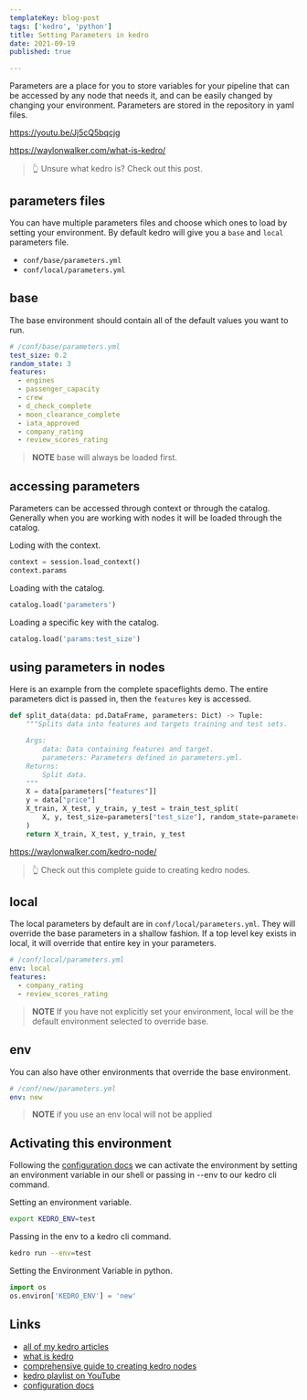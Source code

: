 ```yaml
---
templateKey: blog-post
tags: ['kedro', 'python']
title: Setting Parameters in kedro
date: 2021-09-19
published: true

---
```


Parameters are a place for you to store variables for your pipeline that can be
accessed by any node that needs it, and can be easily changed by changing your
environment.  Parameters are stored in the repository in yaml files.

https://youtu.be/Jj5cQ5bqcjg

https://waylonwalker.com/what-is-kedro/

> 👆 Unsure what kedro is?  Check out this post.

## parameters files

You can have multiple parameters files and choose which ones to load by setting
your environment.  By default kedro will give you a `base` and `local`
parameters file.

* `conf/base/parameters.yml`
* `conf/local/parameters.yml`

## base

The base environment should contain all of the default values you want to run.

``` yaml
# /conf/base/parameters.yml
test_size: 0.2
random_state: 3
features:
  - engines
  - passenger_capacity
  - crew
  - d_check_complete
  - moon_clearance_complete
  - iata_approved
  - company_rating
  - review_scores_rating
```

> **NOTE** base will always be loaded first.

## accessing parameters

Parameters can be accessed through context or through the catalog.  Generally
when you are working with nodes it will be loaded through the catalog.

Loding with the context.

``` python
context = session.load_context()
context.params
```

Loading with the catalog.

``` python
catalog.load('parameters')
```

Loading a specific key with the catalog.

``` python
catalog.load('params:test_size')
```

## using parameters in nodes

Here is an example from the complete spaceflights demo.  The entire parameters
dict is passed in, then the `features` key is accessed.

``` python
def split_data(data: pd.DataFrame, parameters: Dict) -> Tuple:
    """Splits data into features and targets training and test sets.

    Args:
        data: Data containing features and target.
        parameters: Parameters defined in parameters.yml.
    Returns:
        Split data.
    """
    X = data[parameters["features"]]
    y = data["price"]
    X_train, X_test, y_train, y_test = train_test_split(
        X, y, test_size=parameters["test_size"], random_state=parameters["random_state"]
    )
    return X_train, X_test, y_train, y_test
```

https://waylonwalker.com/kedro-node/

> 👆 Check out this complete guide to creating kedro nodes.

## local

The local parameters by default are in `conf/local/parameters.yml`.  They will
override the base parameters in a shallow fashion.  If a top level key exists
in local, it will override that entire key in your parameters.

``` yaml
# /conf/local/parameters.yml
env: local
features:
  - company_rating
  - review_scores_rating
```

> **NOTE** If you have not explicitly set your environment, local will be the
default environment selected to override base.

## env

You can also have other environments that override the base environment.

``` yaml
# /conf/new/parameters.yml
env: new
```

> **NOTE** if you use an env local will not be applied

## Activating this environment

Following the [configuration docs](https://kedro.readthedocs.io/en/latest/04_kedro_project_setup/02_configuration.html)
we can activate the environment by setting an environment variable in our shell
or passing in --env to our kedro cli command.

Setting an environment variable.

``` bash
export KEDRO_ENV=test
```

Passing in the env to a kedro cli command.

``` bash
kedro run --env=test
```

Setting the Environment Variable in python.

``` python
import os
os.environ['KEDRO_ENV'] = 'new'
```

## Links

* [all of my kedro articles](https://waylonwalker.com/kedro/)
* [what is kedro](https://waylonwalker.com/what-is-kedro/)
* [comprehensive guide to creating kedro nodes](https://waylonwalker.com/kedro-node/)
* [kedro playlist on YouTube](https://www.youtube.com/watch?v=bw5_FWDVRpU&list=PLTRNG6WIHETCoPt5gAKYSH_HCZvE_r41n)
* [configuration docs](https://kedro.readthedocs.io/en/latest/04_kedro_project_setup/02_configuration.html)
